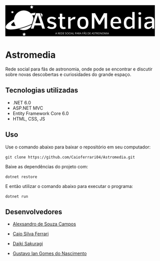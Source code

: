 <img src="img/logo.jpeg">

# Astromedia

Rede social para fãs de astronomia, onde pode se encontrar e discutir sobre novas descobertas e curiosidades do grande espaço.

## Tecnologias utilizadas

- .NET 6.0
- ASP.NET MVC
- Entity Framework Core 6.0
- HTML, CSS, JS

## Uso

Use o comando abaixo para baixar o repositório em seu computador:

`git clone https://github.com/Caioferrari04/Astromedia.git`

Baixe as dependências do projeto com:

`dotnet restore`

E então utilizar o comando abaixo para executar o programa:

`dotnet run`

## Desenvolvedores

- <a href="https://github.com/AlexsandroCampos">Alexsandro de Souza Campos</a>

- <a href="https://github.com/Caioferrari04">Caio Silva Ferrari</a>

- <a href="https://github.com/DaikiSakuragi">Daiki Sakuragi</a>

- <a href="https://github.com/Guhian013">Gustavo Ian Gomes do Nascimento</a>
